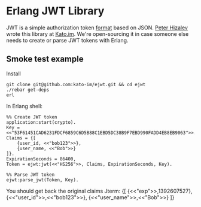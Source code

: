 Erlang JWT Library
=

JWT is a simple authorization token [format](http://self-issued.info/docs/draft-ietf-oauth-json-web-token.html) based on JSON. [Peter Hizalev](http://twitter.com/petrohi) wrote this library at [Kato.im](http://kato.im). We're open-sourcing it in case someone else needs to create or parse JWT tokens with Erlang.

## Smoke test example

Install

    git clone git@github.com:kato-im/ejwt.git && cd ejwt
    ./rebar get-deps
    erl

In Erlang shell:

    %% Create JWT token
    application:start(crypto).
    Key = <<"53F61451CAD6231FDCF6859C6D5B88C1EBD5DC38B9F7EBD990FADD4EB8EB9063">>.
    Claims = {[
        {user_id, <<"bob123">>},
        {user_name, <<"Bob">>}
    ]}.
    ExpirationSeconds = 86400,
    Token = ejwt:jwt(<<"HS256">>, Claims, ExpirationSeconds, Key).

    %% Parse JWT token
    ejwt:parse_jwt(Token, Key).


You should get back the original claims Jterm:
    {[
        {<<"exp">>,1392607527},
        {<<"user_id">>,<<"bob123">>},
        {<<"user_name">>,<<"Bob">>}
    ]}

